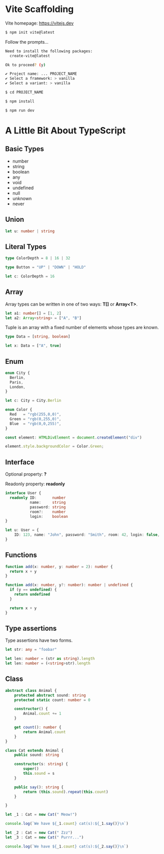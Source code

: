 # Vite Scaffolding

Vite homepage: https://vitejs.dev

```bash
$ npm init vite@latest
```

Follow the prompts...

```bash
Need to install the following packages:
  create-vite@latest

Ok to proceed? (y) 

✔ Project name: ... PROJECT_NAME
✔ Select a framework: > vanilla
✔ Select a variant: > vanilla
```

```bash
$ cd PROJECT_NAME

$ npm install

$ npm run dev
```

# A Little Bit About TypeScript

## Basic Types

* number
* string
* boolean
* any
* void
* undefined
* null
* unknown
* never

## Union

```typescript
let u: number | string
```

## Literal Types

```typescript
type ColorDepth = 8 | 16 | 32

type Button = "UP" | "DOWN" | "HOLD"

let c: ColorDepth = 16
```

## Array

Array types can be written in one of two ways: __T[]__ or __Array\<T\>__.

```typescript
let a1: number[] = [1, 2]
let a2: Array<string> = ["A", "B"]
```

Tuple is an array with a fixed number of elements whose types are known.

```typescript
type Data = [string, boolean]

let x: Data = ["A", true]
```

## Enum

```typescript
enum City {
  Berlin,
  Paris,
  London,
}

let c: City = City.Berlin

enum Color {
  Red   = "rgb(255,0,0)",
  Green = "rgb(0,255,0)",
  Blue  = "rgb(0,0,255)",
}

const element: HTMLDivElement = document.createElement("div")

element.style.backgroundColor = Color.Green;
```

## Interface

Optional property: __?__

Readonly property: __readonly__

```typescript
interface User {
  readonly ID:       number
           name:     string
           password: string
           room?:    number
           login:    boolean
}

let u: User = {
    ID: 123, name: "John", password: "Smith", room: 42, login: false,
}
```
## Functions

```typescript
function add(x: number, y: number = 2): number {
  return x + y
}

function add(x: number, y?: number): number | undefined {
  if (y == undefined) {
    return undefined
  }

  return x + y
}
```

## Type assertions

Type assertions have two forms.

```typescript
let str: any = "foobar"

let len: number = (str as string).length
let len: number = (<string>str).length
```

## Class

```typescript
abstract class Animal {
    protected abstract sound: string
    protected static count: number = 0

    constructor() {
        Animal.count += 1
    }

    get count(): number {
        return Animal.count
    }
}

class Cat extends Animal {
    public sound: string

    constructor(s: string) {
        super()
        this.sound = s
    }

    public say(): string {
        return (this.sound).repeat(this.count)
    }

}

let _1 : Cat = new Cat(" Meow!")

console.log(`We have ${_1.count} cat(s):${_1.say()}\n`)

let _2 : Cat = new Cat(" Zzz")
let _3 : Cat = new Cat(" Purrr...")

console.log(`We have ${_1.count} cat(s):${_2.say()}\n`)
```